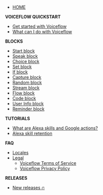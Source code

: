 - [HOME](home.md)

**VOICEFLOW QUICKSTART**
  - [Get started with Voiceflow](/quickstart/get-started-with-voiceflow.md)
  - [What can I do with Voiceflow](/quickstart/what-can-i-do-with-voiceflow.md)

**BLOCKS** 
  - [Start block](/blocks/start-block.md)
  - [Speak block](/blocks/speak-block.md)
  - [Choice block](/blocks/choice-block.md)
  - [Set block](/blocks/set-block.md)
  - [If block](/blocks/if-block.md)
  - [Capture block](/blocks/capture-block.md)
  - [Random block](/blocks/random-block.md)
  - [Stream block](/blocks/stream-block.md)
  - [Flow block](/blocks/flow-block.md)
  - [Code block](/blocks/code-block.md)
  - [User Info block](/blocks/user-info-block.md)
  - [Reminder block](/blocks/reminder-block.md)
  

**TUTORIALS**
  - [What are Alexa skills and Google actions?](/tutorials/what-are-alexa-skills.md)
  - [Alexa skill retention](/tutorials/alexa-skill-retention.md)

**FAQ**
  - [Locales](/faq/locales.md)
  - [Legal](#)
    - [Voiceflow Terms of Service](/faq/legal/voiceflow-terms-of-service.md)
    - [Voiceflow Privacy Policy](/faq/legal/voiceflow-privacy-policy.md)

**RELEASES**
  - [New releases 🔥](/releases/releases.md)
